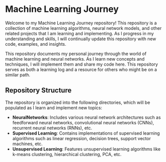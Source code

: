 # Machine Learning Journey
Welcome to my Machine Learning Journey repository! This repository is a collection of machine learning algorithms, neural network models, and other related projects that I am learning and implementing. As I progress in my understanding and skills, I will continually update this repository with new code, examples, and insights.

This repository documents my personal journey through the world of machine learning and neural networks. As I learn new concepts and techniques, I will implement them and share my code here. This repository serves as both a learning log and a resource for others who might be on a similar path.
## Repository Structure
The repository is organized into the following directories, which will be populated as I learn and implement new topics:
* **NeuralNetworks**: Includes various neural network architectures such as feedforward neural networks, convolutional neural networks (CNNs), recurrent neural networks (RNNs), etc.
* **Supervised Learning**: Contains implementations of supervised learning algorithms such as linear regression, decision trees, support vector machines, etc.
* **Unsupervised Learning**: Features unsupervised learning algorithms like k-means clustering, hierarchical clustering, PCA, etc.
